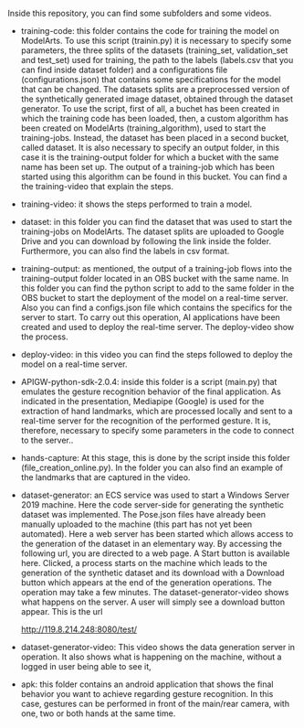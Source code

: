 Inside this repository, you can find some subfolders and some videos.

- training-code: this folder contains the code for training the model on ModelArts. To use this script (trainin.py) it is necessary to specify some parameters, the three splits of the datasets (training_set, validation_set and test_set) used for training, the path to the labels (labels.csv that you can find inside dataset folder) and a configurations file (configurations.json) that contains some specifications for the model that can be changed. The datasets splits are a preprocessed version of the synthetically generated image dataset, obtained through the dataset generator. To use the script, first of all, a buchet has been created in which the training code has been loaded, then, a custom algorithm has been created on ModelArts (training_algorithm), used to start the training-jobs. Instead, the dataset has been placed in a second bucket, called dataset. It is also necessary to specify an output folder, in this case it is the training-output folder for which a bucket with the same name has been set up. The output of a training-job which has been started using this algorithm can be found in this bucket. You can find a the training-video that explain the steps.

- training-video: it shows the steps performed to train a model.

- dataset: in this folder you can find the dataset that was used to start the training-jobs on ModelArts. The dataset splits are uploaded to Google Drive and you can download by following the link inside the folder. Furthermore, you can also find the labels in csv format.

- training-output: as mentioned, the output of a training-job flows into the training-output folder located in an OBS bucket with the same name. In this folder you can find the python script to add to the same folder in the OBS bucket to start the deployment of the model on a real-time server. Also you can find a configs.json file which contains the specifics for the server to start. To carry out this operation, AI applications have been created and used to deploy the real-time server. The deploy-video show the process.

- deploy-video: in this video you can find the steps followed to deploy the model on a real-time server.

- APIGW-python-sdk-2.0.4: inside this folder is a script (main.py) that emulates the gesture recognition behavior of the final application. As indicated in the presentation, Mediapipe (Google) is used for the extraction of hand landmarks, which are processed locally and sent to a real-time server for the recognition of the performed gesture. It is, therefore, necessary to specify some parameters in the code to connect to the server..

- hands-capture: At this stage, this is done by the script inside this folder (file_creation_online.py). In the folder you can also find an example of the landmarks that are captured in the video.

- dataset-generator: an ECS service was used to start a Windows Server 2019 machine. Here the code server-side for generating the synthetic dataset was implemented. The Pose.json files have already been manually uploaded to the machine (this part has not yet been automated). Here a web server has been started which allows access to the generation of the dataset in an elementary way. By accessing the following url, you are directed to a web page. A Start button is available here. Clicked, a process starts on the machine which leads to the generation of the synthetic dataset and its download with a Download button which appears at the end of the generation operations. The operation may take a few minutes. The dataset-generator-video shows what happens on the server. A user will simply see a download button appear. This is the url

     http://119.8.214.248:8080/test/

- dataset-generator-video: This video shows the data generation server in operation. It also shows what is happening on the machine, without a logged in user being able to see it,

- apk: this folder contains an android application that shows the final behavior you want to achieve regarding gesture recognition. In this case, gestures can be performed in front of the main/rear camera, with one, two or both hands at the same time.